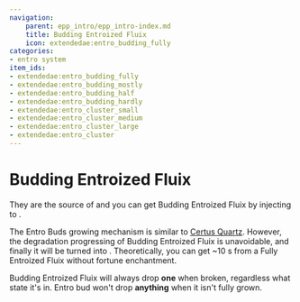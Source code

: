 ```yaml
---
navigation:
    parent: epp_intro/epp_intro-index.md
    title: Budding Entroized Fluix
    icon: extendedae:entro_budding_fully
categories:
- entro system
item_ids:
- extendedae:entro_budding_fully
- extendedae:entro_budding_mostly
- extendedae:entro_budding_half
- extendedae:entro_budding_hardly
- extendedae:entro_cluster_small
- extendedae:entro_cluster_medium
- extendedae:entro_cluster_large
- extendedae:entro_cluster
---
```


# Budding Entroized Fluix

<GameScene zoom="4" background="transparent">
  <ImportStructure src="../structure/budding_entro.snbt"></ImportStructure>
  <IsometricCamera yaw="195" pitch="30"></IsometricCamera>
</GameScene>

They are the source of <ItemLink id="extendedae:entro_crystal" /> and you can get Budding Entroized Fluix by injecting <ItemLink id="extendedae:entro_seed" /> to <ItemLink id="ae2:fluix_block" />.

The Entro Buds growing mechanism is similar to [Certus Quartz](ae2:items-blocks-machines/budding_certus.md). However, the degradation
progressing of Budding Entroized Fluix is unavoidable, and finally it will be turned into <ItemLink id="ae2:quartz_block" />.
Theoretically, you can get ~10 <ItemLink id="extendedae:entro_crystal" />s from a Fully Entroized Fluix without fortune enchantment.

Budding Entroized Fluix will always drop **one** <ItemLink id="extendedae:entro_dust" /> when broken, regardless what state it's in.
Entro bud won't drop **anything** when it isn't fully grown.
